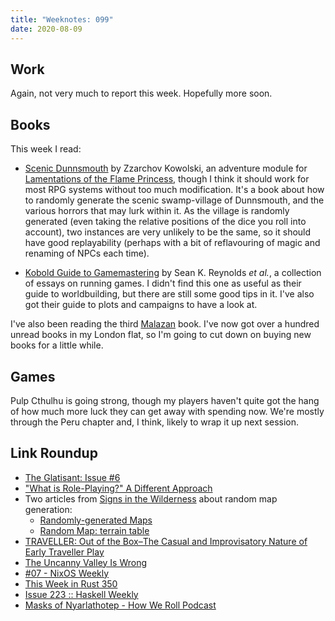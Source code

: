 ```yaml
---
title: "Weeknotes: 099"
date: 2020-08-09
---
```


## Work

Again, not very much to report this week.  Hopefully more soon.


## Books

This week I read:

- [Scenic Dunnsmouth][] by Zzarchov Kowolski, an adventure module for
  [Lamentations of the Flame Princess][], though I think it should
  work for most RPG systems without too much modification.  It's a
  book about how to randomly generate the scenic swamp-village of
  Dunnsmouth, and the various horrors that may lurk within it.  As the
  village is randomly generated (even taking the relative positions of
  the dice you roll into account), two instances are very unlikely to
  be the same, so it should have good replayability (perhaps with a
  bit of reflavouring of magic and renaming of NPCs each time).

- [Kobold Guide to Gamemastering][] by Sean K. Reynolds *et al.*, a
  collection of essays on running games.  I didn't find this one as
  useful as their guide to worldbuilding, but there are still some
  good tips in it.  I've also got their guide to plots and campaigns
  to have a look at.

I've also been reading the third [Malazan][] book.  I've now got over
a hundred unread books in my London flat, so I'm going to cut down on
buying new books for a little while.

[Scenic Dunnsmouth]: https://www.drivethrurpg.com/product/127039/Scenic-Dunnsmouth
[Lamentations of the Flame Princess]: https://tvtropes.org/pmwiki/pmwiki.php/TabletopGame/LamentationsOfTheFlamePrincess
[Kobold Guide to Gamemastering]: https://koboldpress.com/kpstore/product/kobold-guide-to-gamemastering/
[Malazan]: https://en.wikipedia.org/wiki/Malazan_Book_of_the_Fallen


## Games

Pulp Cthulhu is going strong, though my players haven't quite got the
hang of how much more luck they can get away with spending now.  We're
mostly through the Peru chapter and, I think, likely to wrap it up
next session.


## Link Roundup

- [The Glatisant: Issue #6](https://questingbeast.substack.com/p/the-glatisant-issue-6)
- ["What is Role-Playing?" A Different Approach](https://deathtrap-games.blogspot.com/2020/07/what-is-role-playing-different-approach.html)
- Two articles from [Signs in the Wilderness](https://signsinthewilderness.blogspot.com/) about random map generation:
  - [Randomly-generated Maps](https://signsinthewilderness.blogspot.com/2020/07/randomly-generated-maps.html)
  - [Random Map: terrain table](https://signsinthewilderness.blogspot.com/2020/07/random-map-terrain-table.html)
- [TRAVELLER: Out of the Box–The Casual and Improvisatory Nature of Early Traveller Play](https://talestoastound.wordpress.com/2016/05/31/traveller-out-of-the-box-the-casual-and-improvisatory-nature-of-early-traveller-play/)
- [The Uncanny Valley Is Wrong](https://www.youtube.com/watch?v=LKJBND_IRdI)
- [#07 - NixOS Weekly](https://weekly.nixos.org/2020/07-nixos-weekly-2020-07.html)
- [This Week in Rust 350](https://this-week-in-rust.org/blog/2020/08/04/this-week-in-rust-350/)
- [Issue 223 :: Haskell Weekly](https://haskellweekly.news/issue/223.html)
- [Masks of Nyarlathotep - How We Roll Podcast](https://howwerollpodcast.com/category/pulp-cthulhu/masks-of-nyarlathotep/)
